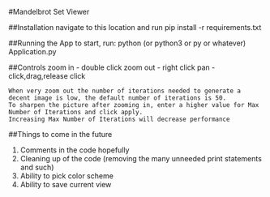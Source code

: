 #Mandelbrot Set Viewer

##Installation
navigate to this location and run
    pip install -r requirements.txt

##Running the App
to start, run:
    python (or python3 or py or whatever) Application.py


##Controls
    zoom in - double click
    zoom out - right click
    pan - click,drag,release click
    
    When very zoom out the number of iterations needed to generate a decent image is low, the default number of iterations is 50.
    To sharpen the picture after zooming in, enter a higher value for Max Number of Iterations and click apply.
    Increasing Max Number of Iterations will decrease performance

##Things to come in the future
1. Comments in the code hopefully
2. Cleaning up of the code (removing the many unneeded print statements and such)
3. Ability to pick color scheme
4. Ability to save current view 